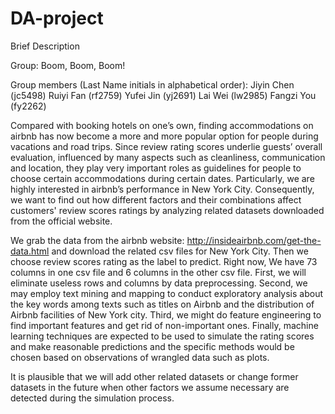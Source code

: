 # DA-project
Brief Description

Group: Boom, Boom, Boom!

Group members (Last Name initials in alphabetical order):
Jiyin Chen (jc5498)
Ruiyi Fan (rf2759)
Yufei Jin (yj2691)
Lai Wei (lw2985)
Fangzi You (fy2262)

Compared with booking hotels on one’s own, finding accommodations on airbnb has now become a more and more popular option for people during vacations and road trips. Since review rating scores underlie guests’ overall evaluation, influenced by many aspects such as cleanliness, communication and location, they play very important roles as guidelines for people to choose certain accommodations during certain dates. Particularly, we are highly interested in airbnb’s performance in New York City. Consequently, we want to find out how different factors and their combinations affect customers' review scores ratings by analyzing related datasets downloaded from the official website.

We grab the data from the airbnb website: http://insideairbnb.com/get-the-data.html and download the related csv files for New York City. Then we choose review scores rating as the label to predict. Right now, We have 73 columns in one csv file and 6 columns in the other csv file. First, we will eliminate useless rows and columns by data preprocessing. Second, we may employ text mining and mapping to conduct exploratory analysis about the key words among texts such as titles on Airbnb and the distribution of Airbnb facilities of New York city. Third, we might do feature engineering to find important features and get rid of non-important ones. Finally, machine learning techniques are expected to be used to simulate the rating scores and make reasonable predictions and the specific methods would be chosen based on observations of wrangled data such as plots. 

It is plausible that we will add other related datasets or change former datasets in the future when other factors we assume necessary are detected during the simulation process.

